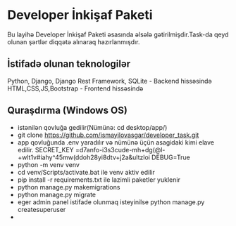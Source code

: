 # Developer İnkişaf Paketi
Bu layihə Developer İnkişaf Paketi əsasında əlsələ gətirilmişdir.Task-da qeyd olunan şərtlər diqqətə alınaraq hazırlanmışdır.

## İstifadə olunan teknologilər
Python, Django, Django Rest Framework, SQLite - Backend hissəsində  
HTML,CSS,JS,Bootstrap - Frontend hissəsində

## Quraşdırma (Windows OS)
- istənilən qovluğa gedilir(Nümünə: cd desktop/app/)  
- git clone https://github.com/ismayilovasgar/developer_task.git  
- app qovluğunda .env yaradılır və nümünə üçün asagidaki kimi elave edilir.
  SECRET_KEY =d7anfo-i3s3cude-mh+dg(@l-+wlt1v#iahy^45mw(ddoh28yi8dtv+j2a&ultzloi
  DEBUG=True
- python -m venv venv  
- cd venv/Scripts/activate.bat   ile venv aktiv edilir
- pip install -r requirements.txt ile lazimli paketler yuklenir
- python manage.py makemigrations
- python manage.py migrate
- eger admin panel istifade olunmaq isteyinilse
  python manage.py createsuperuser 
- 



